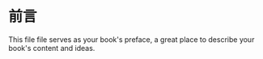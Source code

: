 # 前言

This file file serves as your book's preface, a great place to describe your book's content and ideas.
